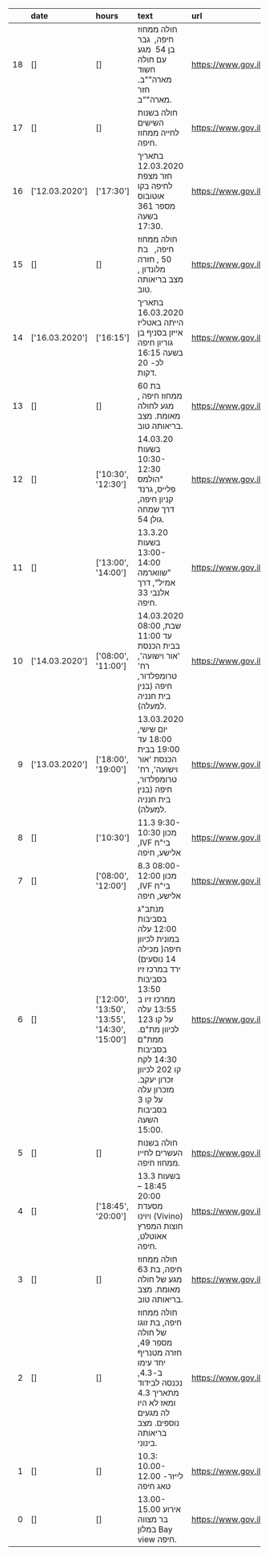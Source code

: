 |    | date           | hours                                         | text                                                                                                                                                                                                                            | url                                                                                                               |   patient |
|---:|:---------------|:----------------------------------------------|:--------------------------------------------------------------------------------------------------------------------------------------------------------------------------------------------------------------------------------|:------------------------------------------------------------------------------------------------------------------|----------:|
| 18 | []             | []                                            | חולה ממחוז חיפה,  גבר  בן 54  מגע עם חולה חשוד מארה""ב. חזר מארה""ב.                                                                                                                                                            | <a href=https://www.gov.il/he/departments/news/21032020_03>https://www.gov.il/he/departments/news/21032020_03</a> |       526 |
| 17 | []             | []                                            | חולה בשנות השישים לחייה ממחוז חיפה.                                                                                                                                                                                             | <a href=https://www.gov.il/he/departments/news/21032020_02>https://www.gov.il/he/departments/news/21032020_02</a> |       738 |
| 16 | ['12.03.2020'] | ['17:30']                                     | בתאריך 12.03.2020 חזר מצפת לחיפה בקו אוטובוס מספר 361 בשעה 17:30.                                                                                                                                                               | <a href=https://www.gov.il/he/departments/news/21032020_01>https://www.gov.il/he/departments/news/21032020_01</a> |       616 |
| 15 | []             | []                                            | חולה ממחוז חיפה,   בת 50 , חזרה  מלונדון , מצב בריאותה טוב.                                                                                                                                                                     | <a href=https://www.gov.il/he/departments/news/21032020_01>https://www.gov.il/he/departments/news/21032020_01</a> |       700 |
| 14 | ['16.03.2020'] | ['16:15']                                     | בתאריך 16.03.2020 הייתה באטליז אייזן בסניף בן גוריון חיפה בשעה 16:15 לכ- 20 דקות.                                                                                                                                               | <a href=https://www.gov.il/he/departments/news/21032020_01>https://www.gov.il/he/departments/news/21032020_01</a> |       700 |
| 13 | []             | []                                            | בת 60 ממחוז חיפה , מגע לחולה מאומת. מצב בריאותה טוב.                                                                                                                                                                            | <a href=https://www.gov.il/he/departments/news/21032020_01>https://www.gov.il/he/departments/news/21032020_01</a> |       700 |
| 12 | []             | ['10:30', '12:30']                            | 14.03.20 בשעות 10:30-12:30 "הולמס פלייס, גרנד קניון חיפה, דרך שמחה גולן 54.                                                                                                                                                     | <a href=https://www.gov.il/he/departments/news/20032020_06>https://www.gov.il/he/departments/news/20032020_06</a> |       546 |
| 11 | []             | ['13:00', '14:00']                            | 13.3.20 בשעות 13:00-14:00 "שווארמה אמיל", דרך אלנבי 33 חיפה.                                                                                                                                                                    | <a href=https://www.gov.il/he/departments/news/20032020_06>https://www.gov.il/he/departments/news/20032020_06</a> |       546 |
| 10 | ['14.03.2020'] | ['08:00', '11:00']                            | 14.03.2020 שבת, 08:00 עד 11:00 בבית הכנסת 'אור וישועה', רח' טרומפלדור, חיפה (בנין בית חנניה למעלה).                                                                                                                             | <a href=https://www.gov.il/he/departments/news/20032020_04>https://www.gov.il/he/departments/news/20032020_04</a> |       480 |
|  9 | ['13.03.2020'] | ['18:00', '19:00']                            | 13.03.2020 יום שישי, 18:00 עד 19:00 בבית הכנסת 'אור וישועה', רח' טרומפלדור, חיפה (בנין בית חנניה למעלה).                                                                                                                        | <a href=https://www.gov.il/he/departments/news/20032020_04>https://www.gov.il/he/departments/news/20032020_04</a> |       480 |
|  8 | []             | ['10:30']                                     | 11.3 9:30-10:30 מכון ,IVF בי"ח אלישע, חיפה                                                                                                                                                                                      | <a href=https://www.gov.il/he/departments/news/19032020_05>https://www.gov.il/he/departments/news/19032020_05</a> |        -1 |
|  7 | []             | ['08:00', '12:00']                            | 8.3 08:00-12:00 מכון ,IVF בי"ח אלישע, חיפה                                                                                                                                                                                      | <a href=https://www.gov.il/he/departments/news/19032020_05>https://www.gov.il/he/departments/news/19032020_05</a> |        -1 |
|  6 | []             | ['12:00', '13:50', '13:55', '14:30', '15:00'] | מנתב"ג בסביבות 12:00 עלה במונית לכיוון חיפה( מכילה 14 נוסעים) ירד במרכז זיו בסביבות 13:50 ממרכז זיו ב 13:55 עלה על קו 123 לכיוון מת"ם. ממת"ם בסביבות 14:30 לקח קו 202 לכיוון זכרון יעקב. מזכרון עלה על קו 3 בסביבות השעה 15:00. | <a href=https://www.gov.il/he/departments/news/19032020_04>https://www.gov.il/he/departments/news/19032020_04</a> |        -1 |
|  5 | []             | []                                            | חולה בשנות העשרים לחייו ממחוז חיפה.                                                                                                                                                                                             | <a href=https://www.gov.il/he/departments/news/19032020_04>https://www.gov.il/he/departments/news/19032020_04</a> |        -1 |
|  4 | []             | ['18:45', '20:00']                            | 13.3 בשעות 18:45 – 20:00 מסעדת ויוינו (Vivino) חוצות המפרץ אאוטלט, חיפה.                                                                                                                                                        | <a href=https://www.gov.il/he/departments/news/19032020_03>https://www.gov.il/he/departments/news/19032020_03</a> |        -1 |
|  3 | []             | []                                            | חולה ממחוז חיפה, בת 63 מגע של חולה מאומת. מצב בריאותה טוב.                                                                                                                                                                      | <a href=https://www.gov.il/he/departments/news/19032020_02>https://www.gov.il/he/departments/news/19032020_02</a> |       330 |
|  2 | []             | []                                            | חולה ממחוז חיפה, בת זוגו של חולה מספר 49, חזרה מטנריף יחד עימו ב-4.3, נכנסה לבידוד מתאריך 4.3 ומאז לא היו לה מגעים נוספים. מצב בריאותה בינוני.                                                                                  | <a href=https://www.gov.il/he/departments/news/17032020_02>https://www.gov.il/he/departments/news/17032020_02</a> |       271 |
|  1 | []             | []                                            | 10.3: 10.00-12.00 -לייזר טאג חיפה                                                                                                                                                                                               | <a href=https://www.gov.il/he/departments/news/17032020_01>https://www.gov.il/he/departments/news/17032020_01</a> |        -1 |
|  0 | []             | []                                            | 13.00-15.00 אירוע בר מצווה במלון Bay view חיפה.                                                                                                                                                                                 | <a href=https://www.gov.il/he/departments/news/17032020_01>https://www.gov.il/he/departments/news/17032020_01</a> |        -1 |